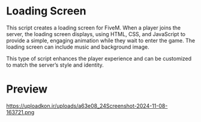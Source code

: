 # Loading Screen
This script creates a loading screen for FiveM. When a player joins the server, the loading screen displays, using HTML, CSS, and JavaScript to provide a simple, engaging animation while they wait to enter the game. The loading screen can include music and background image.

This type of script enhances the player experience and can be customized to match the server’s style and identity.

# Preview
https://uploadkon.ir/uploads/a63e08_24Screenshot-2024-11-08-163721.png
